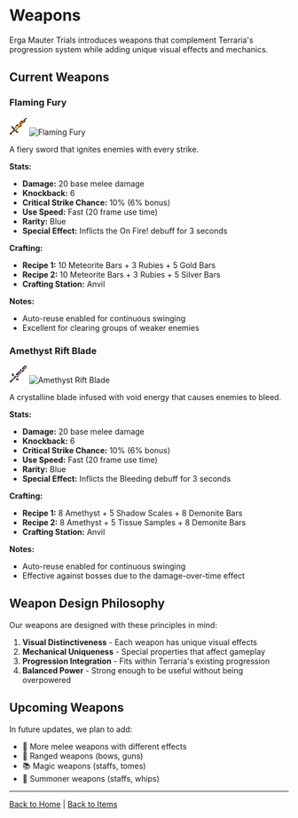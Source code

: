 # Weapons

Erga Mauter Trials introduces weapons that complement Terraria's progression system while adding unique visual effects and mechanics.

## Current Weapons

### Flaming Fury

![](https://github.com/cthereallecter/ErgaMauter/blob/main/ErgaMauter/Content/Items/Weapons/FlamingFury.png)
![Flaming Fury](https://img.shields.io/badge/Melee-orange)

A fiery sword that ignites enemies with every strike.

**Stats:**
- **Damage:** 20 base melee damage
- **Knockback:** 6
- **Critical Strike Chance:** 10% (6% bonus)
- **Use Speed:** Fast (20 frame use time)
- **Rarity:** Blue
- **Special Effect:** Inflicts the On Fire! debuff for 3 seconds

**Crafting:**
- **Recipe 1:** 10 Meteorite Bars + 3 Rubies + 5 Gold Bars
- **Recipe 2:** 10 Meteorite Bars + 3 Rubies + 5 Silver Bars
- **Crafting Station:** Anvil

**Notes:**
- Auto-reuse enabled for continuous swinging
- Excellent for clearing groups of weaker enemies

### Amethyst Rift Blade
![](https://github.com/cthereallecter/ErgaMauter/blob/main/ErgaMauter/Content/Items/Weapons/AmethystRiftBlade.png)
![Amethyst Rift Blade](https://img.shields.io/badge/Melee-purple)

A crystalline blade infused with void energy that causes enemies to bleed.

**Stats:**
- **Damage:** 20 base melee damage
- **Knockback:** 6
- **Critical Strike Chance:** 10% (6% bonus)
- **Use Speed:** Fast (20 frame use time)
- **Rarity:** Blue
- **Special Effect:** Inflicts the Bleeding debuff for 3 seconds

**Crafting:**
- **Recipe 1:** 8 Amethyst + 5 Shadow Scales + 8 Demonite Bars
- **Recipe 2:** 8 Amethyst + 5 Tissue Samples + 8 Demonite Bars
- **Crafting Station:** Anvil

**Notes:**
- Auto-reuse enabled for continuous swinging
- Effective against bosses due to the damage-over-time effect

## Weapon Design Philosophy

Our weapons are designed with these principles in mind:

1. **Visual Distinctiveness** - Each weapon has unique visual effects
2. **Mechanical Uniqueness** - Special properties that affect gameplay
3. **Progression Integration** - Fits within Terraria's existing progression
4. **Balanced Power** - Strong enough to be useful without being overpowered

## Upcoming Weapons

In future updates, we plan to add:

- 💫 More melee weapons with different effects
- 🏹 Ranged weapons (bows, guns)
- 📚 Magic weapons (staffs, tomes)
- 🔮 Summoner weapons (staffs, whips)

---

[Back to Home](Home) | [Back to Items](Items)

